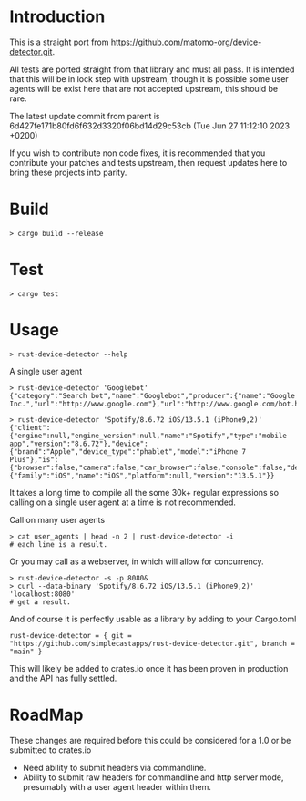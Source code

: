 # Introduction
This is a straight port from https://github.com/matomo-org/device-detector.git.

All tests are ported straight from that library and must all pass. It is intended that
this will be in lock step with upstream, though it is possible some user agents will
be exist here that are not accepted upstream, this should be rare.

The latest update commit from parent is 6d427fe171b80fd6f632d3320f06bd14d29c53cb (Tue Jun 27 11:12:10 2023 +0200)

If you wish to contribute non code fixes, it is recommended that you contribute
your patches and tests upstream, then request updates here to bring these projects into parity.


# Build
```shell
> cargo build --release
```

# Test
```shell
> cargo test
```

# Usage
```shell
> rust-device-detector --help
```

A single user agent

```shell
> rust-device-detector 'Googlebot'
{"category":"Search bot","name":"Googlebot","producer":{"name":"Google Inc.","url":"http://www.google.com"},"url":"http://www.google.com/bot.html"}

> rust-device-detector 'Spotify/8.6.72 iOS/13.5.1 (iPhone9,2)'
{"client":{"engine":null,"engine_version":null,"name":"Spotify","type":"mobile app","version":"8.6.72"},"device":{"brand":"Apple","device_type":"phablet","model":"iPhone 7 Plus"},"is":{"browser":false,"camera":false,"car_browser":false,"console":false,"desktop":false,"feature_phone":false,"feed_reader":false,"library":false,"media_player":false,"mobile":true,"mobile_app":true,"peripheral":false,"pim":false,"portable_media_player":false,"robot":false,"smart_display":false,"smart_phone":false,"smart_speaker":false,"tablet":false,"television":false,"touch_enabled":false},"os":{"family":"iOS","name":"iOS","platform":null,"version":"13.5.1"}}
```

It takes a long time to compile all the some 30k+ regular expressions so calling on a single user agent at a time is not recommended.

Call on many user agents

```
> cat user_agents | head -n 2 | rust-device-detector -i
# each line is a result.
```

Or you may call as a webserver, in which will allow for concurrency.

```shell
> rust-device-detector -s -p 8080&
> curl --data-binary 'Spotify/8.6.72 iOS/13.5.1 (iPhone9,2)' 'localhost:8080'
# get a result.
```

And of course it is perfectly usable as a library by adding to your Cargo.toml
```
rust-device-detector = { git = "https://github.com/simplecastapps/rust-device-detector.git", branch = "main" }
```

This will likely be added to crates.io once it has been proven in production and the API has fully settled.

# RoadMap

These changes are required before this could be considered for a 1.0 or be submitted to crates.io

* Need ability to submit headers via commandline.
* Ability to submit raw headers for commandline and http server mode, presumably with a user agent header within them.
